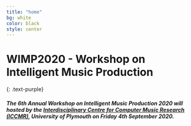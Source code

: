```yaml
---
title: "home"
bg: white
color: black
style: center
---
```


# WIMP2020 - Workshop on Intelligent Music Production
{: .text-purple}

##### The 6th Annual Workshop on Intelligent Music Production 2020 will hosted by the [Interdisciplinary Centre for Computer Music Research (ICCMR)](http://cmr.soc.plymouth.ac.uk/), University of Plymouth on Friday 4th September 2020.

